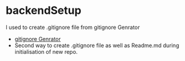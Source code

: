# backendSetup
I used to create .gitignore file from gitignore Genrator
- [gitignore Genrator](https://mrkandreev.name/snippets/gitignore-generator/)<br>
- Second way to create .gitignore file as well as Readme.md during initialisation of new repo.

